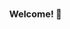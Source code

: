 ### Welcome! 👋

<!--
**HinsJam/HinsJam** is a ✨ _special_ ✨ repository because its `README.md` (this file) appears on your GitHub profile.

Here are some ideas to get you started:

- 😄 name: JiaChun Ma
- 🔭 I’m study at Guangdong University of Technology.
- 🌱 I’m currently learning Database System.
- ⚡ hobby: listen to music
-->
